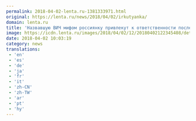 ```yaml
---
permalink: 2018-04-02-lenta.ru-1381333971.html
original: https://lenta.ru/news/2018/04/02/irkutyanka/
domain: lenta.ru
title: 'Назвавшую ВИЧ мифом россиянку привлекут к ответственности после смерти дочери'
image: https://icdn.lenta.ru/images/2018/04/02/12/20180402122345408/detail_58fbfa35f6f2dc3d07447db9c72bb31f.jpg
date: 2018-04-02 10:03:19
category: news
translations: 
 - 'en'
 - 'es'
 - 'de'
 - 'ja'
 - 'fr'
 - 'it'
 - 'zh-CN'
 - 'zh-TW'
 - 'ar'
 - 'pt'
 - 'hy'
---
```


